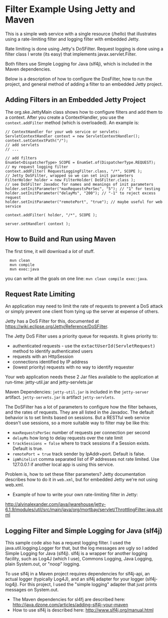 Filter Example Using Jetty and Maven
====================================

This is a simple web service with a single resource (/hello)
that illustrates using a rate-limiting filter and logging
filter with embedded Jetty.

Rate limiting is done using Jetty's DoSFilter.
Request logging is done using a filter class I wrote (its easy)
that implements javax.servlet.Filter.

Both filters use Simple Logging for Java (slf4j), which is
included in the Maven dependencies.

Below is a description of how to configure the DosFilter,
how to run the project, and general method of adding a filter
to an embedded Jetty project.

## Adding Filters in an Embedded Jetty Project

The org.ske.JettyMain class shows how to configure filters
and add them to a context.  After you create a ContextHandler,
you use the ``context.addFilter`` method (which is overloaded).
An example is:
```
// ContextHandler for your web service or servlets:
ServletContextHandler context = new ServletContextHandler();
context.setContextPath("/");
// add servlets
// ...

// add filters
EnumSet<DispatcherType> SCOPE = EnumSet.of(DispatcherType.REQUEST);
// my request logging filter
context.addFilter( RequestLoggingFilter.class, "/*", SCOPE );
// Jetty DoSFilter, wrapped so we can set init parameters
FilterHolder holder = new FilterHolder( DoSFilter.class );
// see DoSFilter Javadoc for names and meanings of init parameters
holder.setInitParameter("maxRequestsPerSec", "5"); // "1" for testing
holder.setInitParameter("delayMs", "200"); // "-1" to reject excess request
holder.setInitParameter("remotePort", "true"); // maybe useful for web service

context.addFilter( holder, "/*", SCOPE );

server.setHandler( context );
```

## How to Build and Run using Maven

The first time, it will download a _lot_ of stuff. 
```
  mvn clean
  mvn compile
  mvn exec:java
```
you can write all the goals on one line: ```mvn clean compile exec:java```.

## Request Rate Limiting

An application may need to limit the rate of requests to prevent a DoS
attack or simply prevent one client from tying up the server at expense
of others.

Jetty has a DoS Filter for this, documented at https://wiki.eclipse.org/Jetty/Reference/DoSFilter.

The Jetty DoS Filter uses a priority queue for requests. It gives priority to:
* authenticated requests - use the <tt>extactUserId(ServletRequest)</tt> method to identify authenticated users
* requests with an HttpSession
* connections identified by IP address
* (lowest priority) requests with no way to identify requester

Your web application needs these 2 Jar files available to the application at run-time:
jetty-util.jar and
jetty-servlets.jar

Maven Dependencies: `jetty-util.jar` is included in the `jetty-server` artifact. `jetty-servets.jar` is artifact `jetty-servlets`.

The DoSFilter has a lot of parameters to configure how the filter behaves, and the rates of requests. They are all listed in the Javadoc.  The default behavior is to set limits based on sessions.  But a RESTful web service doesn't use sessions, so a more suitable way to filter may be like this:

* `maxRequestsPerSec` number of requests per connection per second
* `delayMs` how long to delay requests over the rate limit
* `trackSessions = false` where to track sessions if a Session exists. Default is true.
* `remotePort = true` track sender by IpAddr+port. Default is false.
* `ipWhitelist` comma separated list of IP addresses not rate limited. Use 127.0.0.1 if another local app is using this service.

Problem is, how to set these filter parameters? Jetty documentation describes how to do it in `web.xml`, but for embedded Jetty we're not using web.xml.

* Example of how to write your own rate-limiting filter in Jetty:

http://alvinalexander.com/java/jwarehouse/jetty-6.1.9/modules/util/src/main/java/org/mortbay/servlet/ThrottlingFilter.java.shtml

## Logging Filter and Simple Logging for Java (slf4j)

This sample code also has a request logging filter.
I used the java.util.logging.Logger for that, but the log messages are ugly
so I added Simple Logging for Java (slf4j).
slf4j is a wrapper for another logging facility, such as Log4J (which I use),
Commons Logging, Java Logging, plain System.out, or "noop" logging.

To use slf4j in a Maven project requires dependencies for slf4j-api,
an actual logger (typically Log4J), and an slf4j adapter for your logger (slf4j-log4j).
For this project, I used the "simple logging" adapter that just prints messages
on System.out.

* The Maven dependencies for sl4fj are described here: http://java.dzone.com/articles/adding-slf4j-your-maven
* How to use slf4j is described here: http://www.slf4j.org/manual.html


